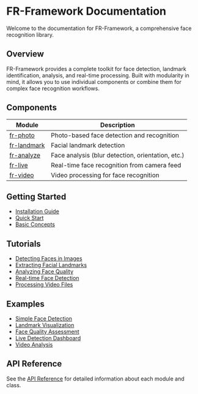 # FR-Framework Documentation

Welcome to the documentation for FR-Framework, a comprehensive face recognition library.

## Overview

FR-Framework provides a complete toolkit for face detection, landmark identification, analysis, and real-time processing. Built with modularity in mind, it allows you to use individual components or combine them for complex face recognition workflows.

## Components

| Module                            | Description                                       |
| --------------------------------- | ------------------------------------------------- |
| [fr-photo](api/fr-photo.md)       | Photo-based face detection and recognition        |
| [fr-landmark](api/fr-landmark.md) | Facial landmark detection                         |
| [fr-analyze](api/fr-analyze.md)   | Face analysis (blur detection, orientation, etc.) |
| [fr-live](api/fr-live.md)         | Real-time face recognition from camera feed       |
| [fr-video](api/fr-video.md)       | Video processing for face recognition             |

## Getting Started

-  [Installation Guide](tutorials/installation.md)
-  [Quick Start](tutorials/quick-start.md)
-  [Basic Concepts](tutorials/basic-concepts.md)

## Tutorials

-  [Detecting Faces in Images](tutorials/detecting-faces-in-images.md)
-  [Extracting Facial Landmarks](tutorials/extracting-facial-landmarks.md)
-  [Analyzing Face Quality](tutorials/analyzing-face-quality.md)
-  [Real-time Face Detection](tutorials/real-time-face-detection.md)
-  [Processing Video Files](tutorials/processing-video-files.md)

## Examples

-  [Simple Face Detection](examples/simple-face-detection.md)
-  [Landmark Visualization](examples/landmark-visualization.md)
-  [Face Quality Assessment](examples/face-quality-assessment.md)
-  [Live Detection Dashboard](examples/live-detection-dashboard.md)
-  [Video Analysis](examples/video-analysis.md)

## API Reference

See the [API Reference](api/index.md) for detailed information about each module and class.
